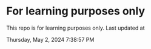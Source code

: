 # For learning purposes only
This repo is for learning purposes only.
Last updated at

Thursday, May 2, 2024 7:38:57 PM


